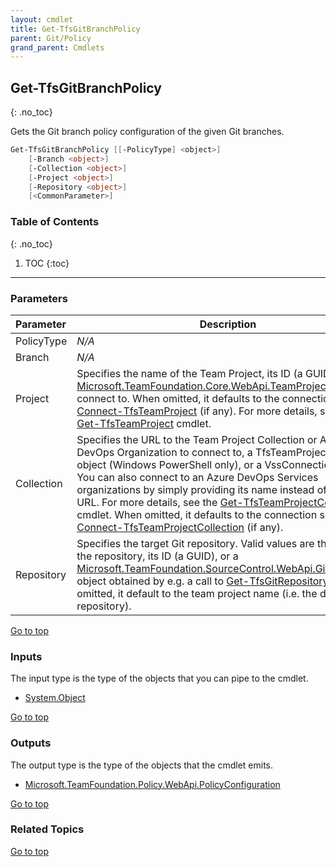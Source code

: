 ```yaml
---
layout: cmdlet
title: Get-TfsGitBranchPolicy
parent: Git/Policy
grand_parent: Cmdlets
---
```

## Get-TfsGitBranchPolicy
{: .no_toc}

Gets the Git branch policy configuration of the given Git branches.

```powershell
Get-TfsGitBranchPolicy [[-PolicyType] <object>]
    [-Branch <object>]
    [-Collection <object>]
    [-Project <object>]
    [-Repository <object>]
    [<CommonParameter>]

```

### Table of Contents
{: .no_toc}

1. TOC
{:toc}

-----
### Parameters

| Parameter | Description |
|:----------|-------------|
 | PolicyType | _N/A_ |
 | Branch | _N/A_ |
 | Project | Specifies the name of the Team Project, its ID (a GUID), or a [Microsoft.TeamFoundation.Core.WebApi.TeamProject](https://docs.microsoft.com/en-us/dotnet/api/Microsoft.TeamFoundation.Core.WebApi.TeamProject) object to connect to. When omitted, it defaults to the connection set by [Connect-TfsTeamProject](/Cmdlets/Connection/Connect-TfsTeamProject) (if any). For more details, see the [Get-TfsTeamProject](/Cmdlets/TeamProject/Get-TfsTeamProject) cmdlet. |
 | Collection | Specifies the URL to the Team Project Collection or Azure DevOps Organization to connect to, a TfsTeamProjectCollection object (Windows PowerShell only), or a VssConnection object. You can also connect to an Azure DevOps Services organizations by simply providing its name instead of the full URL. For more details, see the [Get-TfsTeamProjectCollection](/Cmdlets/TeamProjectCollection/Get-TfsTeamProjectCollection) cmdlet. When omitted, it defaults to the connection set by [Connect-TfsTeamProjectCollection](/Cmdlets/Connection/Connect-TfsTeamProjectCollection) (if any). |
 | Repository | Specifies the target Git repository. Valid values are the name of the repository, its ID (a GUID), or a [Microsoft.TeamFoundation.SourceControl.WebApi.GitRepository](https://docs.microsoft.com/en-us/dotnet/api/Microsoft.TeamFoundation.SourceControl.WebApi.GitRepository) object obtained by e.g. a call to [Get-TfsGitRepository](/Cmdlets/Git/Repository/Get-TfsGitRepository). When omitted, it default to the team project name (i.e. the default repository). |
 
[Go to top](#get-tfsgitbranchpolicy)

### Inputs

The input type is the type of the objects that you can pipe to the cmdlet.

* [System.Object](https://docs.microsoft.com/en-us/dotnet/api/System.Object)

[Go to top](#get-tfsgitbranchpolicy)

### Outputs

The output type is the type of the objects that the cmdlet emits.

* [Microsoft.TeamFoundation.Policy.WebApi.PolicyConfiguration](https://docs.microsoft.com/en-us/dotnet/api/Microsoft.TeamFoundation.Policy.WebApi.PolicyConfiguration)

[Go to top](#get-tfsgitbranchpolicy)

### Related Topics



[Go to top](#get-tfsgitbranchpolicy)

